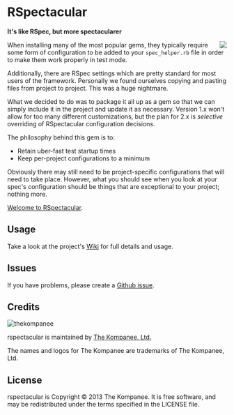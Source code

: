 RSpectacular
==============================================================================

**It's like RSpec, but more spectacularer**

<img src="http://cdn.memegenerator.net/instances/300x/34275719.jpg" align="right" />

When installing many of the most popular gems, they typically require some form
of configuration to be added to your `spec_helper.rb` file in order to make them
work properly in test mode.

Additionally, there are RSpec settings which are pretty standard for most users
of the framework. Personally we found ourselves copying and pasting files from
project to project. This was a huge nightmare.

What we decided to do was to package it all up as a gem so that we can simply
include it in the project and update it as necessary. Version 1.x won't allow
for too many different customizations, but the plan for 2.x is _selective_
overriding of RSpectacular configuration decisions.

The philosophy behind this gem is to:

* Retain uber-fast test startup times
* Keep per-project configurations to a minimum

Obviously there may still need to be project-specific configurations that will
need to take place.  However, what you should see when you look at your spec's
configuration should be things that are exceptional to your project; nothing
more.

[Welcome to RSpectacular](#wiki).

Usage
------------------------------------------------------------------------------

Take a look at the project's [Wiki](#wiki) for full details and usage.

Issues
------

If you have problems, please create a [Github issue](issues).

Credits
-------

![thekompanee](http://www.thekompanee.com/public_files/kompanee-github-readme-logo.png)

rspectacular is maintained by [The Kompanee, Ltd.](http://www.thekompanee.com)

The names and logos for The Kompanee are trademarks of The Kompanee, Ltd.

License
-------

rspectacular is Copyright &copy; 2013 The Kompanee. It is free software, and may be redistributed under the terms specified in the LICENSE file.

